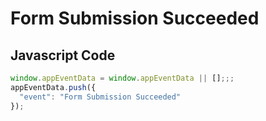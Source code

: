 # Form Submission Succeeded

### 

## Javascript Code
```js
window.appEventData = window.appEventData || [];;;
appEventData.push({
  "event": "Form Submission Succeeded"
});
```









